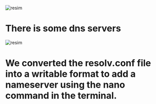 ![resim](https://github.com/user-attachments/assets/2c6c7ec0-dc3d-4b76-943d-6a66481983f1)
# There is some dns servers

![resim](https://github.com/user-attachments/assets/53b5a532-8a57-4878-808a-25d48ee79863)
# We converted the resolv.conf file into a writable format to add a nameserver using the nano command in the terminal.
























